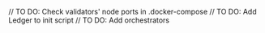 // TO DO: Check validators' node ports in .docker-compose
// TO DO: Add Ledger to init script
// TO DO: Add orchestrators